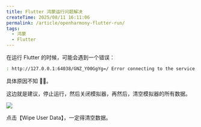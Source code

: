 ```yaml
---
title: Flutter 鸿蒙运行问题解决
createTime: 2025/08/11 16:11:06
permalink: /article/openharmony-flutter-run/
tags:
  - 鸿蒙
  - Flutter
---
```


在运行 Flutter 的时候，可能会遇到一个错误：

```sh
: http://127.0.0.1:64038/GNZ_Y00GgYg=/ Error connecting to the service protocol: failed to connect to http://127.0.0.1:64038/GNZ_Y00GgYg=/ HttpException: Connection closed before full header was received, uri = http://127.0.0.1:64038/GNZ_Y00GgYg=/ws
```

具体原因不知 🤷‍♀️。

这边就是建议，停止运行，然后关闭模拟器，再然后，清空模拟器的所有数据。

![](/imgs/hongmeng-add.png)

点击【Wipe User Data】，一定得清空数据。



